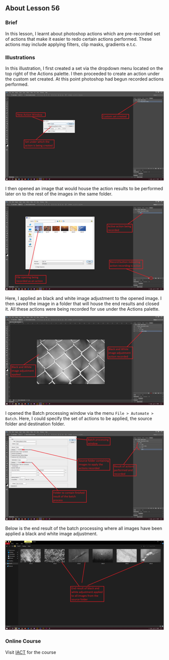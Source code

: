 ## About Lesson 56

### Brief
In this lesson, I learnt about photoshop actions which are pre-recorded set of actions that make it easier to redo certain actions performed. These actions may include applying filters, clip masks, gradients e.t.c.

### Illustrations

In this illustration, I first created a set via the dropdown menu located on the top right of the Actions palette. I then proceeded to create an action under the custom set created. At this point photoshop had begun recorded actions performed.

![Illustration Example](../assets/images/illustration109.png)

I then opened an image that would house the action results to be performed later on to the rest of the images in the same folder.

![Illustration Example](../assets/images/illustration110.png)

Here, I applied an black and white image adjustment to the opened image. I then saved the image in a folder that will house the end results and closed it. All these actions were being recorded for use under the Actions palette.

![Illustration Example](../assets/images/illustration111.png)

I opened the Batch processing window via the menu `File > Automate > Batch`. Here, I could specify the set of actions to be applied, the source folder and destination folder.

![Illustration Example](../assets/images/illustration112.png)

Below is the end result of the batch processing where all images have been applied a black and white image adjustment.

![Illustration Example](../assets/images/illustration113.png)

### Online Course
Visit [IACT](https://iact.ie) for the course